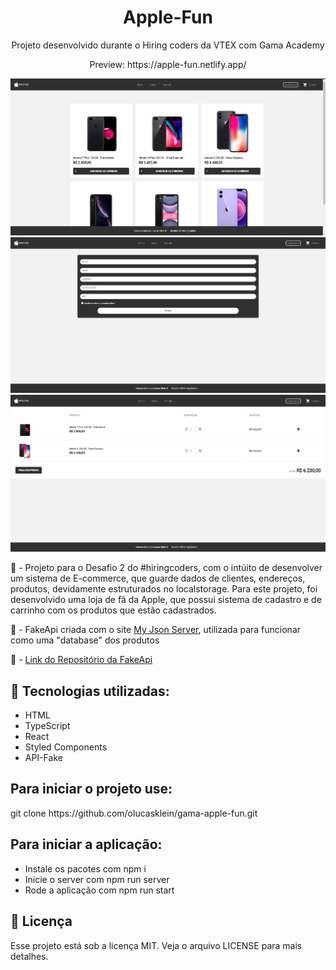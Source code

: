 <h1 align="center">Apple-Fun</h1>
<p align="center">Projeto desenvolvido durante o Hiring coders da VTEX com Gama Academy</p>
<p align="center">Preview: https://apple-fun.netlify.app/</p>
<img src="./apple-fun1.png">
<img src="./apple-fun2.png">
<img src="./apple-fun3.png">

📖 - Projeto para o Desafio 2 do #hiringcoders, com o intúito de desenvolver um sistema de E-commerce, que guarde dados de clientes, endereços, produtos, devidamente
estruturados no localstorage. Para este projeto, foi desenvolvido uma loja de fã da Apple, que possui sistema de cadastro e de carrinho com os produtos que estão cadastrados.

📖 - FakeApi criada com o site <a href="https://my-json-server.typicode.com/">My Json Server</a>, utilizada para funcionar como uma "database" dos produtos

📖 - <a href="https://github.com/olucasklein/gama-apple-fun-fakeapi">Link do Repositório da FakeApi</a>  

<h2>🚀 Tecnologias utilizadas: </h2>

- HTML
- TypeScript
- React
- Styled Components
- API-Fake

<h2>Para iniciar o projeto use: </h2>
git clone https://github.com/olucasklein/gama-apple-fun.git

<h2>Para iniciar a aplicação:</h2>

- Instale os pacotes com npm i
- Inicie o server com npm run server
- Rode a aplicação com npm run start

<h2>📝 Licença</h2>
Esse projeto está sob a licença MIT. Veja o arquivo LICENSE para mais detalhes.
